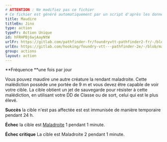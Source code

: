 ```yaml
---
# ATTENTION : Ne modifiez pas ce fichier
# Ce fichier est généré automatiquement par un script d'après les données du module Foundry VTT officiel et de sa traduction
title: Maudire
titleEn: Jinx
type: action
typeFr: Action Unique
id: hFRHPBj6wjAayNtW
urlFr: https://gitlab.com/pathfinder-fr/foundryvtt-pathfinder2-fr/-/blob/master/data/actions/hFRHPBj6wjAayNtW.htm
urlEn: https://gitlab.com/hooking/foundry-vtt---pathfinder-2e/-/blob/master/packs/data/actions.db/jinx.json
group: actions
layout: action
---
```

**Fréquence **une fois par jour

Vous pouvez maudire une autre créature la rendant maladroite. Cette malédiction possède une portée de 9 m et vous devez être capable de voir votre cible. La cible obtient un jet de sauvegarde pour résister à cette malédiction, en utilisant votre DD de Classe ou de sort, celui qui est le plus élevé.

**Succès** la cible n'est pas affectée est est immunisée de manière temporaire pendant 24 h.

**Échec** la cible est [Maladroite](/_conditions/maladroit.md) 1 pendant 1 minute.

**Échec critique** La cible est Maladroite 2 pendant 1 minute.


